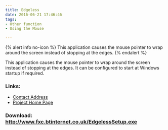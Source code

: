 ```yaml
---
title: Edgeless
date: 2016-06-21 17:46:46
tags: 
- Other function
- Using the Mouse

---
```


{% alert info no-icon %}
This application causes the mouse pointer to wrap around the screen instead of stopping at the edges.
{% endalert %}

<!-- more -->

This application causes the mouse pointer to wrap around the screen instead of stopping at the edges. It can be configured to start at Windows startup if required.

### Links:
- <a href="mailto:fxc@btinternet.com">Contact Address</a>
- <a href="http://www.fxc.btinternet.co.uk/assistive.htm">Project Home Page</a>

### Download: http://www.fxc.btinternet.co.uk/EdgelessSetup.exe 